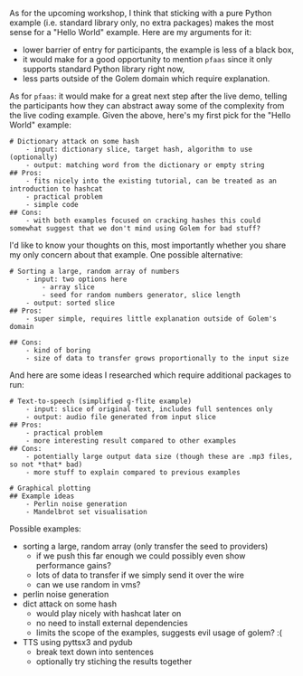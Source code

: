 As for the upcoming workshop, I think that sticking with a pure Python example (i.e. standard library only, no extra packages) makes the most sense for a "Hello World" example. Here are my arguments for it:
- lower barrier of entry for participants, the example is less of a black box,
- it would make for a good opportunity to mention `pfaas` since it only supports standard Python library right now,
- less parts outside of the Golem domain which require explanation. 

As for `pfaas`: it would make for a great next step after the live demo, telling the participants how they can abstract away some of the complexity from the live coding example.
Given the above, here's my first pick for the "Hello World" example:

```
# Dictionary attack on some hash
    - input: dictionary slice, target hash, algorithm to use (optionally)
    - output: matching word from the dictionary or empty string
## Pros:
    - fits nicely into the existing tutorial, can be treated as an introduction to hashcat
    - practical problem
    - simple code
## Cons:
    - with both examples focused on cracking hashes this could somewhat suggest that we don't mind using Golem for bad stuff?
```

I'd like to know your thoughts on this, most importantly whether you share my only concern about that example.
One possible alternative:

```
# Sorting a large, random array of numbers
    - input: two options here
        - array slice
        - seed for random numbers generator, slice length
    - output: sorted slice
## Pros:
    - super simple, requires little explanation outside of Golem's domain

## Cons:
    - kind of boring
    - size of data to transfer grows proportionally to the input size
```

And here are some ideas I researched which require additional packages to run:

```
# Text-to-speech (simplified g-flite example)
    - input: slice of original text, includes full sentences only
    - output: audio file generated from input slice
## Pros:
    - practical problem
    - more interesting result compared to other examples
## Cons:
    - potentially large output data size (though these are .mp3 files, so not *that* bad)
    - more stuff to explain compared to previous examples

# Graphical plotting
## Example ideas
    - Perlin noise generation
    - Mandelbrot set visualisation
```

Possible examples:
- sorting a large, random array (only transfer the seed to providers)
    - if we push this far enough we could possibly even show performance gains?
    - lots of data to transfer if we simply send it over the wire
    - can we use random in vms?
- perlin noise generation
- dict attack on some hash
    - would play nicely with hashcat later on
    - no need to install external dependencies
    - limits the scope of the examples, suggests evil usage of golem? :(
- TTS using pyttsx3 and pydub
    - break text down into sentences
    - optionally try stiching the results together

